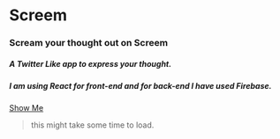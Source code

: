 # Screem

### Scream your thought out on Screem

##### A Twitter Like app to express your thought.
##### I am using React for front-end and for back-end I have used Firebase.

[Show Me](https://screem-app.herokuapp.com/)
> this might take some time to load.
